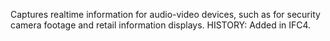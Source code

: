 ﻿Captures realtime information for audio-video devices, such as for security camera footage and retail information displays.  HISTORY: Added in IFC4.
